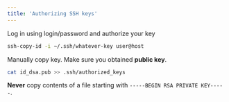 ```yaml
---
title: 'Authorizing SSH keys'
---
```


Log in using login/password and authorize your key
```bash
ssh-copy-id -i ~/.ssh/whatever-key user@host
```

Manually copy key. Make sure you obtained **public key**.
```bash
cat id_dsa.pub >> .ssh/authorized_keys
```
**Never** copy contents of a file starting with `-----BEGIN RSA PRIVATE KEY-----`.
